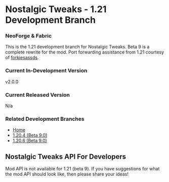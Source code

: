 # Nostalgic Tweaks - 1.21 Development Branch

### NeoForge & Fabric

This is the 1.21 development branch for Nostalgic Tweaks. Beta 9 is a complete rewrite for the mod.
Port forwarding assistance from 1.21 courtesy
of [forkiesassds](https://github.com/forkiesassds/Nostalgic-Tweaks/tree/1.21).

### Current In-Development Version

v2.0.0

### Current Released Version

N/a

### Related Development Branches

- [Home](https://github.com/Adrenix/Nostalgic-Tweaks)
- [1.20.4 (Beta 9.0)](https://github.com/Adrenix/Nostalgic-Tweaks/tree/1.20.4)
- [1.20.6 (Beta 9.0)](https://github.com/Adrenix/Nostalgic-Tweaks/tree/1.20.6)

## Nostalgic Tweaks API For Developers

Mod API is not available for 1.21 (beta 9). If you have suggestions for what the mod API should look like, then please
share your ideas!
